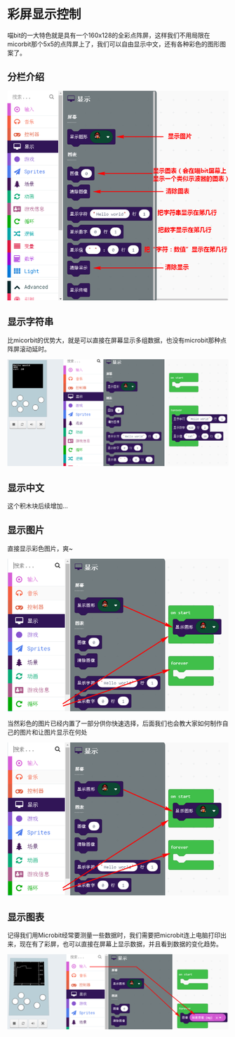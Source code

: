 # 彩屏显示控制

喵bit的一大特色就是具有一个160x128的全彩点阵屏，这样我们不用局限在micorbit那个5x5的点阵屏上了，我们可以自由显示中文，还有各种彩色的图形图案了。

## 分栏介绍

![](./image/c03_01.png)

## 显示字符串

比micorbit的优势大，就是可以直接在屏幕显示多组数据，也没有microbit那种点阵屏滚动延时。

![](./image/c03_04.png)

## 显示中文
这个积木块后续增加...

## 显示图片

直接显示彩色图片，爽~

![](./image/c03_02.png)

当然彩色的图片已经内置了一部分供你快速选择，后面我们也会教大家如何制作自己的图片和让图片显示在何处

![](./image/c03_02.png)

## 显示图表

记得我们用Microbit经常要测量一些数据时，我们需要把microbit连上电脑打印出来，现在有了彩屏，也可以直接在屏幕上显示数据，并且看到数据的变化趋势。

![](./image/c03_03.png)



